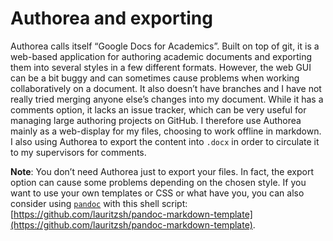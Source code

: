 # Authorea and exporting

Authorea calls itself “Google Docs for Academics”.
Built on top of git, it is a web-based application for authoring academic documents and exporting them into several styles in a few different formats.
However, the web GUI can be a bit buggy and can sometimes cause problems when working collaboratively on a document.
It also doesn’t have branches and I have not really tried merging anyone else’s changes into my document.
While it has a comments option, it lacks an issue tracker, which can be very useful for managing large authoring projects on GitHub.
I therefore use Authorea mainly as a web-display for my files, choosing to work offline in markdown.
I also using Authorea to export the content into `.docx` in order to circulate it to my supervisors for comments.

**Note**: You don’t need Authorea just to export your files.
In fact, the export option can cause some problems depending on the chosen style.
If you want to use your own templates or CSS or what have you, you can also consider using [`pandoc`](http://pandoc.org/) with this shell script: [https://github.com/lauritzsh/pandoc-markdown-template](https://github.com/lauritzsh/pandoc-markdown-template).
